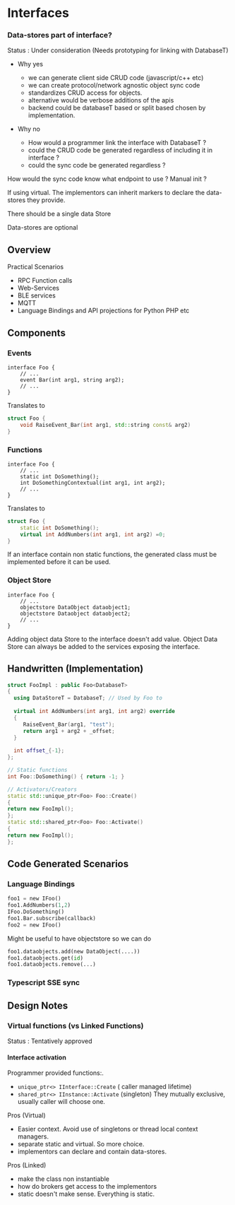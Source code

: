 # Interfaces

### Data-stores part of interface?
Status : Under consideration (Needs prototyping for linking with DatabaseT)

* Why yes
  * we can generate client side CRUD code (javascript/c++ etc)
  * we can create protocol/network agnostic object sync code
  * standardizes CRUD access for objects.
  * alternative would be verbose additions of the apis
  * backend could be databaseT based or split based chosen by implementation.

* Why no
  * How would a programmer link the interface with DatabaseT ?
  * could the CRUD code be generated regardless of including it in interface ?
  * could the sync code be generated regardless ?

How would the sync code know what endpoint to use ? Manual init ?

If using virtual. The implementors can inherit markers to declare the data-stores they provide.

There should be a single data Store

Data-stores are optional 


## Overview

Practical Scenarios

* RPC Function calls
* Web-Services
* BLE services
* MQTT
* Language Bindings and API projections for Python PHP etc

## Components

### Events

```IDL
interface Foo {
    // ...
    event Bar(int arg1, string arg2);
    // ...
}
```

Translates to

```C++
struct Foo {
    void RaiseEvent_Bar(int arg1, std::string const& arg2)
}
```

### Functions

```IDL
interface Foo {
    // ...
    static int DoSomething();
    int DoSomethingContextual(int arg1, int arg2);
    // ...
}
```
Translates to

```c++
struct Foo {
    static int DoSomething();
    virtual int AddNumbers(int arg1, int arg2) =0;
}
```

If an interface contain non static functions, the generated class must be implemented before it can be used.



### Object Store
```IDL
interface Foo {
    // ...
    objectstore DataObject dataobject1;
    objectstore Dataobject dataobject2;
    // ...
}
```
Adding object data Store to the interface doesn't add value.
Object Data Store can always be added to the services exposing the interface.

## Handwritten (Implementation)

```c++
struct FooImpl : public Foo<DatabaseT>
{
  using DataStoreT = DatabaseT; // Used by Foo to 
  
  virtual int AddNumbers(int arg1, int arg2) override 
  {
     RaiseEvent_Bar(arg1, "test");
     return arg1 + arg2 + _offset; 
  }
  
  int offset_{-1};
};

// Static functions
int Foo::DoSomething() { return -1; }

// Activators/Creators 
static std::unique_ptr<Foo> Foo::Create()
{
return new FooImpl();
};
static std::shared_ptr<Foo> Foo::Activate()
{
return new FooImpl();
};


```

## Code Generated Scenarios

### Language Bindings 

```Python
foo1 = new IFoo()
foo1.AddNumbers(1,2)
IFoo.DoSomething()
foo1.Bar.subscribe(callback)
foo2 = new IFoo()
```
Might be useful to have objectstore so we can do

```python
foo1.dataobjects.add(new DataObject(....))
foo1.dataobjects.get(id)
foo1.dataobjects.remove(...)
```

### Typescript SSE sync



## Design Notes

### Virtual functions (vs Linked Functions)
Status : Tentatively approved

#### Interface activation
Programmer provided functions:.
- `unique_ptr<> IInterface::Create` ( caller managed lifetime)
- `shared_ptr<> IInstance::Activate` (singleton)
They mutually exclusive, usually caller will choose one.

Pros (Virtual)
* Easier context. Avoid use of singletons or thread local context managers.
* separate static and virtual. So more choice.
* implementors can declare and contain data-stores.

Pros (Linked)
* make the class non instantiable
* how do brokers get access to the implementors 
* static doesn't make sense. Everything is static.


